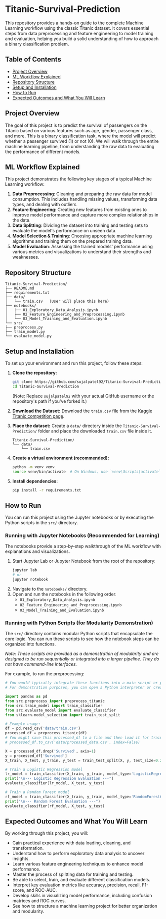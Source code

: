 # Titanic-Survival-Prediction

This repository provides a hands-on guide to the complete Machine Learning workflow using the classic Titanic dataset. It covers essential steps from data preprocessing and feature engineering to model training and evaluation, helping you build a solid understanding of how to approach a binary classification problem.

## Table of Contents

-   [Project Overview](#project-overview)
-   [ML Workflow Explained](#ml-workflow-explained)
-   [Repository Structure](#repository-structure)
-   [Setup and Installation](#setup-and-installation)
-   [How to Run](#how-to-run)
-   [Expected Outcomes and What You Will Learn](#expected-outcomes-and-what-you-will-learn)

## Project Overview

The goal of this project is to predict the survival of passengers on the Titanic based on various features such as age, gender, passenger class, and more. This is a binary classification task, where the model will predict whether a passenger survived (1) or not (0). We will walk through the entire machine learning pipeline, from understanding the raw data to evaluating the performance of different models.

## ML Workflow Explained

This project demonstrates the following key stages of a typical Machine Learning workflow:

1.  **Data Preprocessing**: Cleaning and preparing the raw data for model consumption. This includes handling missing values, transforming data types, and dealing with outliers.
2.  **Feature Engineering**: Creating new features from existing ones to improve model performance and capture more complex relationships in the data.
3.  **Data Splitting**: Dividing the dataset into training and testing sets to evaluate the model's performance on unseen data.
4.  **Model Selection & Training**: Choosing appropriate machine learning algorithms and training them on the prepared training data.
5.  **Model Evaluation**: Assessing the trained models' performance using various metrics and visualizations to understand their strengths and weaknesses.

## Repository Structure

```
Titanic-Survival-Prediction/
├── README.md
├── requirements.txt
├── data/
│   └── train.csv   (User will place this here)
├── notebooks/
│   ├── 01_Exploratory_Data_Analysis.ipynb
│   ├── 02_Feature_Engineering_and_Preprocessing.ipynb
│   └── 03_Model_Training_and_Evaluation.ipynb
└── src/
├── preprocess.py
├── train_model.py
└── evaluate_model.py
```

## Setup and Installation

To set up your environment and run this project, follow these steps:

1.  **Clone the repository:**
    ```bash
    git clone https://github.com/sujalpatel92/Titanic-Survival-Prediction.git
    cd Titanic-Survival-Prediction
    ```
    (Note: Replace `sujalpatel92` with your actual GitHub username or the repository's path if you've forked it.)

2.  **Download the Dataset:**
    Download the `train.csv` file from the [Kaggle Titanic competition page](https://www.kaggle.com/c/titanic/data).

3.  **Place the dataset:**
    Create a `data/` directory inside the `Titanic-Survival-Prediction/` folder and place the downloaded `train.csv` file inside it.
    ```
    Titanic-Survival-Prediction/
    └── data/
        └── train.csv
    ```

4.  **Create a virtual environment (recommended):**
    ```bash
    python -m venv venv
    source venv/bin/activate  # On Windows, use `venv\Scripts\activate`
    ```

5.  **Install dependencies:**
    ```bash
    pip install -r requirements.txt
    ```

## How to Run

You can run this project using the Jupyter notebooks or by executing the Python scripts in the `src/` directory.

### Running with Jupyter Notebooks (Recommended for Learning)

The notebooks provide a step-by-step walkthrough of the ML workflow with explanations and visualizations.

1.  Start Jupyter Lab or Jupyter Notebook from the root of the repository:
    ```bash
    jupyter lab
    # or
    jupyter notebook
    ```
2.  Navigate to the `notebooks/` directory.
3.  Open and run the notebooks in the following order:
    -   `01_Exploratory_Data_Analysis.ipynb`
    -   `02_Feature_Engineering_and_Preprocessing.ipynb`
    -   `03_Model_Training_and_Evaluation.ipynb`

### Running with Python Scripts (for Modularity Demonstration)

The `src/` directory contains modular Python scripts that encapsulate the core logic. You can run these scripts to see how the notebook steps can be organized into functions.

*Note: These scripts are provided as a demonstration of modularity and are designed to be run sequentially or integrated into a larger pipeline. They do not have command-line interfaces.*

For example, to run the preprocessing:
```python
# You would typically integrate these functions into a main script or pipeline
# For demonstration purposes, you can open a Python interpreter or create a temporary script:

import pandas as pd
from src.preprocess import preprocess_titanic
from src.train_model import train_classifier
from src.evaluate_model import evaluate_classifier
from sklearn.model_selection import train_test_split

# Example usage:
df = pd.read_csv('data/train.csv')
processed_df = preprocess_titanic(df)
# You might save this processed_df to a file and then load it for training
# processed_df.to_csv('data/processed_data.csv', index=False)

X = processed_df.drop('Survived', axis=1)
y = processed_df['Survived']
X_train, X_test, y_train, y_test = train_test_split(X, y, test_size=0.2, random_state=42, stratify=y)

# Train a Logistic Regression model
lr_model = train_classifier(X_train, y_train, model_type='LogisticRegression')
print("\n--- Logistic Regression Evaluation ---")
evaluate_classifier(lr_model, X_test, y_test)

# Train a Random Forest model
rf_model = train_classifier(X_train, y_train, model_type='RandomForestClassifier')
print("\n--- Random Forest Evaluation ---")
evaluate_classifier(rf_model, X_test, y_test)
```

## Expected Outcomes and What You Will Learn
By working through this project, you will:

- Gain practical experience with data loading, cleaning, and transformation.
- Understand how to perform exploratory data analysis to uncover insights.
- Learn various feature engineering techniques to enhance model performance.
- Master the process of splitting data for training and testing.
- Be able to select, train, and evaluate different classification models.
- Interpret key evaluation metrics like accuracy, precision, recall, F1-score, and ROC-AUC.
- Develop skills in visualizing model performance, including confusion matrices and ROC curves.
- See how to structure a machine learning project for better organization and modularity.
